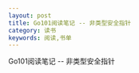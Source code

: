 ```yaml
---
layout: post
title: Go101阅读笔记 -- 非类型安全指针
category: 读书
keywords: 阅读,书单
---
```


Go101阅读笔记 -- 非类型安全指针


